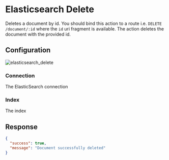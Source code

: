
# Elasticsearch Delete

Deletes a document by id. You should bind this action to a route i.e. `DELETE /document/:id` where the `id` uri fragment
is available. The action deletes the document with the provided id.

## Configuration

![elasticsearch_delete](/img/backend/api/action/elasticsearch_delete.png)

### Connection

The ElasticSearch connection

### Index

The index

## Response

```json
{
  "success": true,
  "message": "Document successfully deleted"
}
```
